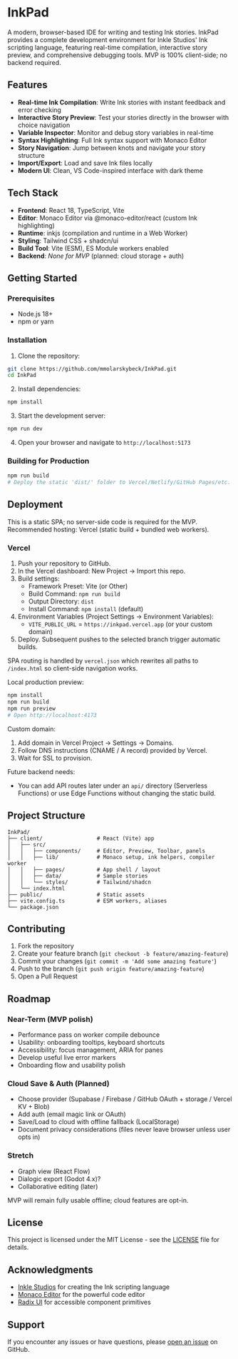 # InkPad

A modern, browser-based IDE for writing and testing Ink stories. InkPad provides a complete development environment for Inkle Studios' Ink scripting language, featuring real-time compilation, interactive story preview, and comprehensive debugging tools. MVP is 100% client-side; no backend required.

## Features

- **Real-time Ink Compilation**: Write Ink stories with instant feedback and error checking
- **Interactive Story Preview**: Test your stories directly in the browser with choice navigation
- **Variable Inspector**: Monitor and debug story variables in real-time
- **Syntax Highlighting**: Full Ink syntax support with Monaco Editor
- **Story Navigation**: Jump between knots and navigate your story structure
- **Import/Export**: Load and save Ink files locally
- **Modern UI**: Clean, VS Code-inspired interface with dark theme

## Tech Stack

- **Frontend**: React 18, TypeScript, Vite
- **Editor**: Monaco Editor via @monaco-editor/react (custom Ink highlighting)
- **Runtime**: inkjs (compilation and runtime in a Web Worker)
- **Styling**: Tailwind CSS + shadcn/ui
- **Build Tool**: Vite (ESM), ES Module workers enabled
- **Backend**: _None for MVP_ (planned: cloud storage + auth)

## Getting Started

### Prerequisites

- Node.js 18+ 
- npm or yarn

### Installation

1. Clone the repository:
```bash
git clone https://github.com/mmolarskybeck/InkPad.git
cd InkPad
```

2. Install dependencies:
```bash
npm install
```

3. Start the development server:
```bash
npm run dev
```

4. Open your browser and navigate to `http://localhost:5173`

### Building for Production

```bash
npm run build
# Deploy the static 'dist/' folder to Vercel/Netlify/GitHub Pages/etc.
```

## Deployment

This is a static SPA; no server-side code is required for the MVP. Recommended hosting: Vercel (static build + bundled web workers).

### Vercel

1. Push your repository to GitHub.
2. In the Vercel dashboard: New Project -> Import this repo.
3. Build settings:
   - Framework Preset: Vite (or Other)
   - Build Command: `npm run build`
   - Output Directory: `dist`
   - Install Command: `npm install` (default)
4. Environment Variables (Project Settings -> Environment Variables):
   - `VITE_PUBLIC_URL` = `https://inkpad.vercel.app` (or your custom domain)
5. Deploy. Subsequent pushes to the selected branch trigger automatic builds.

SPA routing is handled by `vercel.json` which rewrites all paths to `/index.html` so client-side navigation works.

Local production preview:

```bash
npm install
npm run build
npm run preview
# Open http://localhost:4173
```

Custom domain:

1. Add domain in Vercel Project -> Settings -> Domains.
2. Follow DNS instructions (CNAME / A record) provided by Vercel.
3. Wait for SSL to provision.

Future backend needs:

- You can add API routes later under an `api/` directory (Serverless Functions) or use Edge Functions without changing the static build.

## Project Structure

```
InkPad/
├── client/                 # React (Vite) app
│   ├── src/
│   │   ├── components/     # Editor, Preview, Toolbar, panels
│   │   ├── lib/            # Monaco setup, ink helpers, compiler worker
│   │   ├── pages/          # App shell / layout
│   │   ├── data/           # Sample stories
│   │   └── styles/         # Tailwind/shadcn
│   └── index.html
├── public/                 # Static assets
├── vite.config.ts          # ESM workers, aliases
└── package.json
```

## Contributing

1. Fork the repository
2. Create your feature branch (`git checkout -b feature/amazing-feature`)
3. Commit your changes (`git commit -m 'Add some amazing feature'`)
4. Push to the branch (`git push origin feature/amazing-feature`)
5. Open a Pull Request

## Roadmap

### Near-Term (MVP polish)

- Performance pass on worker compile debounce
- Usability: onboarding tooltips, keyboard shortcuts
- Accessibility: focus management, ARIA for panes
- Develop useful live error markers
- Onboarding flow and usability polish

### Cloud Save & Auth (Planned)

- Choose provider (Supabase / Firebase / GitHub OAuth + storage / Vercel KV + Blob)
- Add auth (email magic link or OAuth)
- Save/Load to cloud with offline fallback (LocalStorage)
- Document privacy considerations (files never leave browser unless user opts in)

### Stretch

- Graph view (React Flow)
- Dialogic export (Godot 4.x)?
- Collaborative editing (later)

MVP will remain fully usable offline; cloud features are opt-in.

## License

This project is licensed under the MIT License - see the [LICENSE](LICENSE) file for details.

## Acknowledgments

- [Inkle Studios](https://www.inklestudios.com/) for creating the Ink scripting language
- [Monaco Editor](https://microsoft.github.io/monaco-editor/) for the powerful code editor
- [Radix UI](https://www.radix-ui.com/) for accessible component primitives

## Support

If you encounter any issues or have questions, please [open an issue](https://github.com/mmolarskybeck/InkPad/issues) on GitHub.
